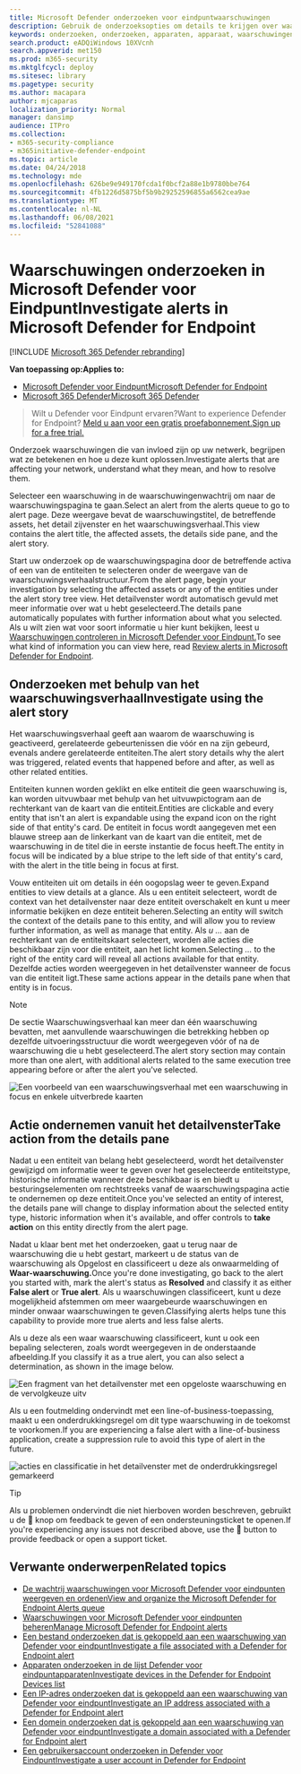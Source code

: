 ```yaml
---
title: Microsoft Defender onderzoeken voor eindpuntwaarschuwingen
description: Gebruik de onderzoeksopties om details te krijgen over waarschuwingen die van invloed zijn op uw netwerk, wat ze betekenen en hoe u deze kunt oplossen.
keywords: onderzoeken, onderzoeken, apparaten, apparaat, waarschuwingenwachtrij, dashboard, IP-adres, bestand, indienen, inzendingen, diepgaande analyse, tijdlijn, zoeken, domein, URL, IP
search.product: eADQiWindows 10XVcnh
search.appverid: met150
ms.prod: m365-security
ms.mktglfcycl: deploy
ms.sitesec: library
ms.pagetype: security
ms.author: macapara
author: mjcaparas
localization_priority: Normal
manager: dansimp
audience: ITPro
ms.collection:
- m365-security-compliance
- m365initiative-defender-endpoint
ms.topic: article
ms.date: 04/24/2018
ms.technology: mde
ms.openlocfilehash: 626be9e949170fcda1f0bcf2a88e1b9780bbe764
ms.sourcegitcommit: 4fb1226d5875bf5b9b29252596855a6562cea9ae
ms.translationtype: MT
ms.contentlocale: nl-NL
ms.lasthandoff: 06/08/2021
ms.locfileid: "52841088"
---
```

# <a name="investigate-alerts-in-microsoft-defender-for-endpoint"></a><span data-ttu-id="b7afe-104">Waarschuwingen onderzoeken in Microsoft Defender voor Eindpunt</span><span class="sxs-lookup"><span data-stu-id="b7afe-104">Investigate alerts in Microsoft Defender for Endpoint</span></span>

[!INCLUDE [Microsoft 365 Defender rebranding](../../includes/microsoft-defender.md)]

<span data-ttu-id="b7afe-105">**Van toepassing op:**</span><span class="sxs-lookup"><span data-stu-id="b7afe-105">**Applies to:**</span></span>
- [<span data-ttu-id="b7afe-106">Microsoft Defender voor Eindpunt</span><span class="sxs-lookup"><span data-stu-id="b7afe-106">Microsoft Defender for Endpoint</span></span>](https://go.microsoft.com/fwlink/p/?linkid=2154037)
- [<span data-ttu-id="b7afe-107">Microsoft 365 Defender</span><span class="sxs-lookup"><span data-stu-id="b7afe-107">Microsoft 365 Defender</span></span>](https://go.microsoft.com/fwlink/?linkid=2118804)

><span data-ttu-id="b7afe-108">Wilt u Defender voor Eindpunt ervaren?</span><span class="sxs-lookup"><span data-stu-id="b7afe-108">Want to experience Defender for Endpoint?</span></span> [<span data-ttu-id="b7afe-109">Meld u aan voor een gratis proefabonnement.</span><span class="sxs-lookup"><span data-stu-id="b7afe-109">Sign up for a free trial.</span></span>](https://www.microsoft.com/microsoft-365/windows/microsoft-defender-atp?ocid=docs-wdatp-investigatealerts-abovefoldlink) 

<span data-ttu-id="b7afe-110">Onderzoek waarschuwingen die van invloed zijn op uw netwerk, begrijpen wat ze betekenen en hoe u deze kunt oplossen.</span><span class="sxs-lookup"><span data-stu-id="b7afe-110">Investigate alerts that are affecting your network, understand what they mean, and how to resolve them.</span></span>

<span data-ttu-id="b7afe-111">Selecteer een waarschuwing in de waarschuwingenwachtrij om naar de waarschuwingspagina te gaan.</span><span class="sxs-lookup"><span data-stu-id="b7afe-111">Select an alert from the alerts queue to go to alert page.</span></span> <span data-ttu-id="b7afe-112">Deze weergave bevat de waarschuwingstitel, de betreffende assets, het detail zijvenster en het waarschuwingsverhaal.</span><span class="sxs-lookup"><span data-stu-id="b7afe-112">This view contains the alert title, the affected assets, the details side pane, and the alert story.</span></span>

<span data-ttu-id="b7afe-113">Start uw onderzoek op de waarschuwingspagina door de betreffende activa of een van de entiteiten te selecteren onder de weergave van de waarschuwingsverhaalstructuur.</span><span class="sxs-lookup"><span data-stu-id="b7afe-113">From the alert page, begin your investigation by selecting the affected assets or any of the entities under the alert story tree view.</span></span> <span data-ttu-id="b7afe-114">Het detailvenster wordt automatisch gevuld met meer informatie over wat u hebt geselecteerd.</span><span class="sxs-lookup"><span data-stu-id="b7afe-114">The details pane automatically populates with further information about what you selected.</span></span> <span data-ttu-id="b7afe-115">Als u wilt zien wat voor soort informatie u hier kunt bekijken, leest u [Waarschuwingen controleren in Microsoft Defender voor Eindpunt.](/microsoft-365/security/defender-endpoint/review-alerts)</span><span class="sxs-lookup"><span data-stu-id="b7afe-115">To see what kind of information you can view here, read [Review alerts in Microsoft Defender for Endpoint](/microsoft-365/security/defender-endpoint/review-alerts).</span></span>

## <a name="investigate-using-the-alert-story"></a><span data-ttu-id="b7afe-116">Onderzoeken met behulp van het waarschuwingsverhaal</span><span class="sxs-lookup"><span data-stu-id="b7afe-116">Investigate using the alert story</span></span>

<span data-ttu-id="b7afe-117">Het waarschuwingsverhaal geeft aan waarom de waarschuwing is geactiveerd, gerelateerde gebeurtenissen die vóór en na zijn gebeurd, evenals andere gerelateerde entiteiten.</span><span class="sxs-lookup"><span data-stu-id="b7afe-117">The alert story details why the alert was triggered, related events that happened before and after, as well as other related entities.</span></span>

<span data-ttu-id="b7afe-118">Entiteiten kunnen worden geklikt en elke entiteit die geen waarschuwing is, kan worden uitvuwbaar met behulp van het uitvuwpictogram aan de rechterkant van de kaart van die entiteit.</span><span class="sxs-lookup"><span data-stu-id="b7afe-118">Entities are clickable and every entity that isn't an alert is expandable using the expand icon on the right side of that entity's card.</span></span> <span data-ttu-id="b7afe-119">De entiteit in focus wordt aangegeven met een blauwe streep aan de linkerkant van de kaart van die entiteit, met de waarschuwing in de titel die in eerste instantie de focus heeft.</span><span class="sxs-lookup"><span data-stu-id="b7afe-119">The entity in focus will be indicated by a blue stripe to the left side of that entity's card, with the alert in the title being in focus at first.</span></span>

<span data-ttu-id="b7afe-120">Vouw entiteiten uit om details in één oogopslag weer te geven.</span><span class="sxs-lookup"><span data-stu-id="b7afe-120">Expand entities to view details at a glance.</span></span> <span data-ttu-id="b7afe-121">Als u een entiteit selecteert, wordt de context van het detailvenster naar deze entiteit overschakelt en kunt u meer informatie bekijken en deze entiteit beheren.</span><span class="sxs-lookup"><span data-stu-id="b7afe-121">Selecting an entity will switch the context of the details pane to this entity, and will allow you to review further information, as well as manage that entity.</span></span> <span data-ttu-id="b7afe-122">Als *u ...* aan de rechterkant van de entiteitskaart selecteert, worden alle acties die beschikbaar zijn voor die entiteit, aan het licht komen.</span><span class="sxs-lookup"><span data-stu-id="b7afe-122">Selecting *...* to the right of the entity card will reveal all actions available for that entity.</span></span> <span data-ttu-id="b7afe-123">Dezelfde acties worden weergegeven in het detailvenster wanneer de focus van die entiteit ligt.</span><span class="sxs-lookup"><span data-stu-id="b7afe-123">These same actions appear in the details pane when that entity is in focus.</span></span>

> [!NOTE]
> <span data-ttu-id="b7afe-124">De sectie Waarschuwingsverhaal kan meer dan één waarschuwing bevatten, met aanvullende waarschuwingen die betrekking hebben op dezelfde uitvoeringsstructuur die wordt weergegeven vóór of na de waarschuwing die u hebt geselecteerd.</span><span class="sxs-lookup"><span data-stu-id="b7afe-124">The alert story section may contain more than one alert, with additional alerts related to the same execution tree appearing before or after the alert you've selected.</span></span>

![Een voorbeeld van een waarschuwingsverhaal met een waarschuwing in focus en enkele uitverbrede kaarten](images/alert-story-tree.png)

## <a name="take-action-from-the-details-pane"></a><span data-ttu-id="b7afe-126">Actie ondernemen vanuit het detailvenster</span><span class="sxs-lookup"><span data-stu-id="b7afe-126">Take action from the details pane</span></span>

<span data-ttu-id="b7afe-127">Nadat u een entiteit van belang hebt geselecteerd, wordt het detailvenster gewijzigd om informatie weer te geven  over het geselecteerde entiteitstype, historische informatie wanneer deze beschikbaar is en biedt u besturingselementen om rechtstreeks vanaf de waarschuwingspagina actie te ondernemen op deze entiteit.</span><span class="sxs-lookup"><span data-stu-id="b7afe-127">Once you've selected an entity of interest, the details pane will change to display information about the selected entity type, historic information when it's available, and offer controls to **take action** on this entity directly from the alert page.</span></span>

<span data-ttu-id="b7afe-128">Nadat u klaar bent met het onderzoeken, gaat u terug naar  de waarschuwing die u  hebt gestart, markeert u de status van de waarschuwing als Opgelost en classificeert u deze als onwaarmelding of **Waar-waarschuwing.**</span><span class="sxs-lookup"><span data-stu-id="b7afe-128">Once you're done investigating, go back to the alert you started with, mark the alert's status as **Resolved** and classify it as either **False alert** or **True alert**.</span></span> <span data-ttu-id="b7afe-129">Als u waarschuwingen classificeert, kunt u deze mogelijkheid afstemmen om meer waargebeurde waarschuwingen en minder onwaar waarschuwingen te geven.</span><span class="sxs-lookup"><span data-stu-id="b7afe-129">Classifying alerts helps tune this capability to provide more true alerts and less false alerts.</span></span>

<span data-ttu-id="b7afe-130">Als u deze als een waar waarschuwing classificeert, kunt u ook een bepaling selecteren, zoals wordt weergegeven in de onderstaande afbeelding.</span><span class="sxs-lookup"><span data-stu-id="b7afe-130">If you classify it as a true alert, you can also select a determination, as shown in the image below.</span></span>

![Een fragment van het detailvenster met een opgeloste waarschuwing en de vervolgkeuze uitv](images/alert-details-resolved-true.png)

<span data-ttu-id="b7afe-132">Als u een foutmelding ondervindt met een line-of-business-toepassing, maakt u een onderdrukkingsregel om dit type waarschuwing in de toekomst te voorkomen.</span><span class="sxs-lookup"><span data-stu-id="b7afe-132">If you are experiencing a false alert with a line-of-business application, create a suppression rule to avoid this type of alert in the future.</span></span>

![acties en classificatie in het detailvenster met de onderdrukkingsregel gemarkeerd](images/alert-false-suppression-rule.png)

> [!TIP]
> <span data-ttu-id="b7afe-134">Als u problemen ondervindt die niet hierboven worden beschreven, gebruikt u de 🙂 knop om feedback te geven of een ondersteuningsticket te openen.</span><span class="sxs-lookup"><span data-stu-id="b7afe-134">If you're experiencing any issues not described above, use the 🙂 button to provide feedback or open a support ticket.</span></span>


## <a name="related-topics"></a><span data-ttu-id="b7afe-135">Verwante onderwerpen</span><span class="sxs-lookup"><span data-stu-id="b7afe-135">Related topics</span></span>
- [<span data-ttu-id="b7afe-136">De wachtrij waarschuwingen voor Microsoft Defender voor eindpunten weergeven en ordenen</span><span class="sxs-lookup"><span data-stu-id="b7afe-136">View and organize the Microsoft Defender for Endpoint Alerts queue</span></span>](alerts-queue.md)
- [<span data-ttu-id="b7afe-137">Waarschuwingen voor Microsoft Defender voor eindpunten beheren</span><span class="sxs-lookup"><span data-stu-id="b7afe-137">Manage Microsoft Defender for Endpoint alerts</span></span>](manage-alerts.md)
- [<span data-ttu-id="b7afe-138">Een bestand onderzoeken dat is gekoppeld aan een waarschuwing van Defender voor eindpunt</span><span class="sxs-lookup"><span data-stu-id="b7afe-138">Investigate a file associated with a Defender for Endpoint alert</span></span>](investigate-files.md)
- [<span data-ttu-id="b7afe-139">Apparaten onderzoeken in de lijst Defender voor eindpuntapparaten</span><span class="sxs-lookup"><span data-stu-id="b7afe-139">Investigate devices in the Defender for Endpoint Devices list</span></span>](investigate-machines.md)
- [<span data-ttu-id="b7afe-140">Een IP-adres onderzoeken dat is gekoppeld aan een waarschuwing van Defender voor eindpunt</span><span class="sxs-lookup"><span data-stu-id="b7afe-140">Investigate an IP address associated with a Defender for Endpoint alert</span></span>](investigate-ip.md)
- [<span data-ttu-id="b7afe-141">Een domein onderzoeken dat is gekoppeld aan een waarschuwing van Defender voor eindpunt</span><span class="sxs-lookup"><span data-stu-id="b7afe-141">Investigate a domain associated with a Defender for Endpoint alert</span></span>](investigate-domain.md)
- [<span data-ttu-id="b7afe-142">Een gebruikersaccount onderzoeken in Defender voor Eindpunt</span><span class="sxs-lookup"><span data-stu-id="b7afe-142">Investigate a user account in Defender for Endpoint</span></span>](investigate-user.md)


